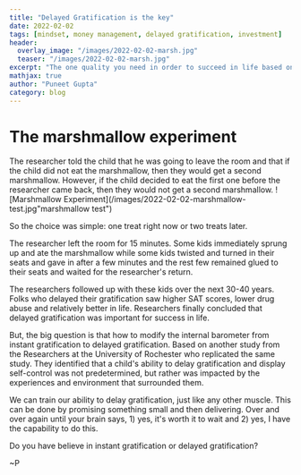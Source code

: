 ```yaml
---
title: "Delayed Gratification is the key"
date: 2022-02-02
tags: [mindset, money management, delayed gratification, investment]
header:
  overlay_image: "/images/2022-02-02-marsh.jpg"
  teaser: "/images/2022-02-02-marsh.jpg"
excerpt: "The one quality you need in order to succeed in life based on science"
mathjax: true
author: "Puneet Gupta"
category: blog
---
```


# The marshmallow experiment

The researcher told the child that he was going to leave the room and that if the child did not eat the marshmallow, then they would get a second marshmallow. However, if the child decided to eat the first one before the researcher came back, then they would not get a second marshmallow.
![Marshmallow Experiment](/images/2022-02-02-marshmallow-test.jpg"marshmallow test")

So the choice was simple: one treat right now or two treats later.

The researcher left the room for 15 minutes. Some kids immediately sprung up and ate the marshmallow while some kids twisted and turned in their seats and gave in after a few minutes and the rest few remained glued to their seats and waited for the researcher's return.

The researchers followed up with these kids over the next 30-40 years. Folks who delayed their gratification saw higher SAT scores, lower drug abuse and relatively better in life. Researchers finally concluded that delayed gratification was important for success in life.

But, the big question is that how to modify the internal barometer from instant gratification to delayed gratification. Based on another study from the Researchers at the University of Rochester who replicated the same study. They identified that a child's ability to delay gratification and display self-control was not predetermined, but rather was impacted by the experiences and environment that surrounded them.

We can train our ability to delay gratification, just like any other muscle. This can be done by promising something small and then delivering. Over and over again until your brain says, 1) yes, it's worth it to wait and 2) yes, I have the capability to do this.

Do you have believe in instant gratification or delayed gratification?

~P

